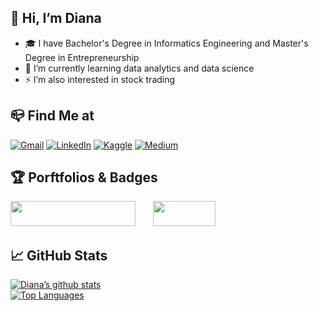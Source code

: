 ## 👋 Hi, I’m Diana
- :mortar_board: I have Bachelor's Degree in Informatics Engineering and Master's Degree in Entrepreneurship
- :rocket: I’m currently learning data analytics and data science
- ⚡ I’m also interested in stock trading

## :mailbox_closed: Find Me at
[![Gmail](https://img.shields.io/badge/Gmail-D14836?style=for-the-badge&logo=gmail&logoColor=white)](mailto:deedeepratiwi@gmail.com)
[![LinkedIn](https://img.shields.io/badge/linkedin-%230077B5.svg?style=for-the-badge&logo=linkedin&logoColor=white)](https://www.linkedin.com/in/dianapratiwi/)
[![Kaggle](https://img.shields.io/badge/Kaggle-20BEFF?style=for-the-badge&logo=Kaggle&logoColor=white)](https://www.kaggle.com/dianapratiwi)
[![Medium](https://img.shields.io/badge/Medium-12100E?style=for-the-badge&logo=medium&logoColor=white)](https://medium.com/@deedeepratiwi)


## :trophy: Porftfolios & Badges
[<img src="https://upload.wikimedia.org/wikipedia/commons/4/4b/Tableau_Logo.png" width="200" height="40">](https://public.tableau.com/app/profile/diana.pratiwi) &nbsp; &nbsp; &nbsp; [<img src="https://info.credly.com/hs-fs/hubfs/Credly_Logo_Orange_10-Inch.png?width=3000&name=Credly_Logo_Orange_10-Inch.png" width="100" height="40">](https://www.credly.com/users/diana-pratiwi/badges)
<br />

## :chart_with_upwards_trend: GitHub Stats
[![Diana’s github stats](https://github-readme-stats.vercel.app/api?username=deedeepratiwi)](https://github.com/deedeepratiwi)
<br />
[![Top Languages](https://github-readme-stats.vercel.app/api/top-langs/?username=deedeepratiwi&layout=compact)](https://github.com/deedeepratiwi)


<!---
deedeepratiwi/deedeepratiwi is a ✨ special ✨ repository because its `README.md` (this file) appears on your GitHub profile.
You can click the Preview link to take a look at your changes.
--->
